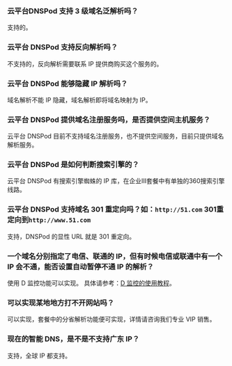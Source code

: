 ### 云平台DNSPod 支持 3 级域名泛解析吗？
支持的。

### 云平台 DNSPod 支持反向解析吗？
不支持的，反向解析需要联系 IP 提供商购买这个服务的。

### 云平台 DNSPod 能够隐藏 IP 解析吗？
域名解析不能 IP 隐藏，域名解析即将域名映射为 IP。

### 云平台 DNSPod 提供域名注册服务吗，是否提供空间主机服务？
云平台 DNSPod 目前不支持域名注册服务，也不提供空间服务，目前只提供域名解析服务。

### 云平台 DNSPod 是如何判断搜索引擎的？
云平台 DNSPod 有搜索引擎蜘蛛的 IP 库，在企业III套餐中有单独的360搜索引擎线路。

### 云平台 DNSPod 支持域名 301 重定向吗？如：`http://51.com` 301重定向到`http://www.51.com`
支持，DNSPod 的显性 URL 就是 301 重定向。

### 一个域名分别指定了电信、联通的 IP，但有时候电信或联通中有一个 IP 会不通，能否设置自动暂停不通 IP 的解析？
使用 D 监控功能可以实现。
具体请参考：[D 监控的使用教程](https://support.dnspod.cn/Kb/showarticle/?qtype=%E5%8A%9F%E8%83%BD%E4%BB%8B%E7%BB%8D%E5%8F%8A%E4%BD%BF%E7%94%A8%E6%95%99%E7%A8%8B&tsid=16)。

### 可以实现某地地方打不开网站吗？
可以实现，套餐中的分省解析功能便可实现，详情请咨询我们专业 VIP 销售。

### 现在的智能 DNS，是不是不支持广东 IP？
支持，全球 IP 都支持。